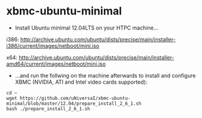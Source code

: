 xbmc-ubuntu-minimal
===================

* Install Ubuntu minimal 12.04LTS on your HTPC machine...

i386: http://archive.ubuntu.com/ubuntu/dists/precise/main/installer-i386/current/images/netboot/mini.iso

x64: http://archive.ubuntu.com/ubuntu/dists/precise/main/installer-amd64/current/images/netboot/mini.iso

* ...and run the follwing on the machine afterwards to install and configure XBMC (NVIDIA, ATI and Intel video cards supported):

```
cd ~ 
wget https://github.com/uNiversaI/xbmc-ubuntu-minimal/blob/master/12.04/prepare_install_2_6_1.sh
bash ./prepare_install_2_6_1.sh
```

